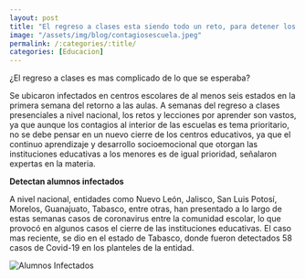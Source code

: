 ```yaml
---
layout: post
title: "El regreso a clases esta siendo todo un reto, para detener los contagios"
image: "/assets/img/blog/contagiosescuela.jpeg"
permalink: /:categories/:title/
categories: [Educacion]
---
```


¿El regreso a clases es mas complicado de lo que se esperaba?



Se ubicaron infectados en centros escolares de al menos seis estados en la primera semana del retorno a las aulas. A semanas del regreso a clases presenciales a nivel nacional, los retos y lecciones por aprender son vastos, ya que aunque los contagios al interior de las escuelas es tema prioritario, no se debe pensar en un nuevo cierre de los centros educativos, ya que el continuo aprendizaje y desarrollo socioemocional que otorgan las instituciones educativas a los menores es de igual prioridad, señalaron expertas en la materia.

**Detectan alumnos infectados**

 A nivel nacional, entidades como Nuevo León, Jalisco, San Luis Potosí, Morelos, Guanajuato, Tabasco, entre otras, han presentado a lo largo de estas semanas casos de coronavirus entre la comunidad escolar, lo que provocó en algunos casos el cierre de las instituciones educativas. 
 El caso mas reciente, se dio en el estado de Tabasco, donde fueron detectados 58 casos de Covid-19 en los planteles de la entidad.

 <img src="/assets/img/blog/escuelaniños.jpg" class="img-fluid" alt="Alumnos Infectados">
